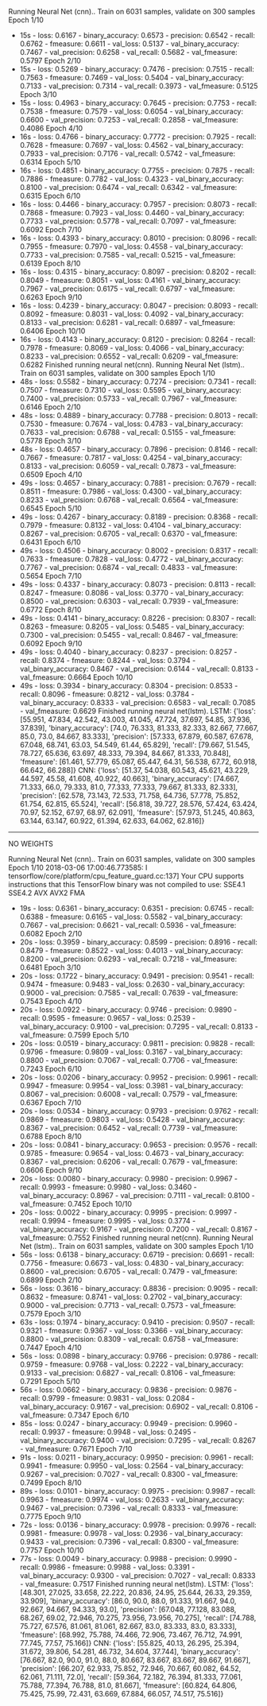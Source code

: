 Running Neural Net (cnn)..
Train on 6031 samples, validate on 300 samples
Epoch 1/10
 - 15s - loss: 0.6167 - binary_accuracy: 0.6573 - precision: 0.6542 - recall: 0.6762 - fmeasure: 0.6611 - val_loss: 0.5137 - val_binary_accuracy: 0.7467 - val_precision: 0.6258 - val_recall: 0.5682 - val_fmeasure: 0.5797
Epoch 2/10
 - 15s - loss: 0.5269 - binary_accuracy: 0.7476 - precision: 0.7515 - recall: 0.7563 - fmeasure: 0.7469 - val_loss: 0.5404 - val_binary_accuracy: 0.7133 - val_precision: 0.7314 - val_recall: 0.3973 - val_fmeasure: 0.5125
Epoch 3/10
 - 15s - loss: 0.4963 - binary_accuracy: 0.7645 - precision: 0.7753 - recall: 0.7538 - fmeasure: 0.7579 - val_loss: 0.6054 - val_binary_accuracy: 0.6600 - val_precision: 0.7253 - val_recall: 0.2858 - val_fmeasure: 0.4086
Epoch 4/10
 - 16s - loss: 0.4766 - binary_accuracy: 0.7772 - precision: 0.7925 - recall: 0.7628 - fmeasure: 0.7697 - val_loss: 0.4562 - val_binary_accuracy: 0.7933 - val_precision: 0.7176 - val_recall: 0.5742 - val_fmeasure: 0.6314
Epoch 5/10
 - 16s - loss: 0.4851 - binary_accuracy: 0.7755 - precision: 0.7875 - recall: 0.7886 - fmeasure: 0.7782 - val_loss: 0.4323 - val_binary_accuracy: 0.8100 - val_precision: 0.6474 - val_recall: 0.6342 - val_fmeasure: 0.6315
Epoch 6/10
 - 16s - loss: 0.4466 - binary_accuracy: 0.7957 - precision: 0.8073 - recall: 0.7868 - fmeasure: 0.7923 - val_loss: 0.4460 - val_binary_accuracy: 0.7733 - val_precision: 0.5778 - val_recall: 0.7097 - val_fmeasure: 0.6092
Epoch 7/10
 - 16s - loss: 0.4393 - binary_accuracy: 0.8010 - precision: 0.8096 - recall: 0.7955 - fmeasure: 0.7970 - val_loss: 0.4558 - val_binary_accuracy: 0.7733 - val_precision: 0.7585 - val_recall: 0.5215 - val_fmeasure: 0.6139
Epoch 8/10
 - 16s - loss: 0.4315 - binary_accuracy: 0.8097 - precision: 0.8202 - recall: 0.8049 - fmeasure: 0.8051 - val_loss: 0.4161 - val_binary_accuracy: 0.7967 - val_precision: 0.6175 - val_recall: 0.6797 - val_fmeasure: 0.6263
Epoch 9/10
 - 16s - loss: 0.4239 - binary_accuracy: 0.8047 - precision: 0.8093 - recall: 0.8092 - fmeasure: 0.8031 - val_loss: 0.4092 - val_binary_accuracy: 0.8133 - val_precision: 0.6281 - val_recall: 0.6897 - val_fmeasure: 0.6406
Epoch 10/10
 - 16s - loss: 0.4143 - binary_accuracy: 0.8120 - precision: 0.8264 - recall: 0.7978 - fmeasure: 0.8069 - val_loss: 0.4066 - val_binary_accuracy: 0.8233 - val_precision: 0.6552 - val_recall: 0.6209 - val_fmeasure: 0.6282
Finished running neural net(cnn).
Running Neural Net (lstm)..
Train on 6031 samples, validate on 300 samples
Epoch 1/10
 - 48s - loss: 0.5582 - binary_accuracy: 0.7274 - precision: 0.7341 - recall: 0.7507 - fmeasure: 0.7310 - val_loss: 0.5595 - val_binary_accuracy: 0.7400 - val_precision: 0.5733 - val_recall: 0.7967 - val_fmeasure: 0.6146
Epoch 2/10
 - 48s - loss: 0.4889 - binary_accuracy: 0.7788 - precision: 0.8013 - recall: 0.7530 - fmeasure: 0.7674 - val_loss: 0.4783 - val_binary_accuracy: 0.7633 - val_precision: 0.6788 - val_recall: 0.5155 - val_fmeasure: 0.5778
Epoch 3/10
 - 48s - loss: 0.4657 - binary_accuracy: 0.7896 - precision: 0.8146 - recall: 0.7667 - fmeasure: 0.7817 - val_loss: 0.4254 - val_binary_accuracy: 0.8133 - val_precision: 0.6059 - val_recall: 0.7873 - val_fmeasure: 0.6509
Epoch 4/10
 - 49s - loss: 0.4657 - binary_accuracy: 0.7881 - precision: 0.7679 - recall: 0.8511 - fmeasure: 0.7986 - val_loss: 0.4300 - val_binary_accuracy: 0.8233 - val_precision: 0.6768 - val_recall: 0.6564 - val_fmeasure: 0.6545
Epoch 5/10
 - 49s - loss: 0.4267 - binary_accuracy: 0.8189 - precision: 0.8368 - recall: 0.7979 - fmeasure: 0.8132 - val_loss: 0.4104 - val_binary_accuracy: 0.8267 - val_precision: 0.6705 - val_recall: 0.6370 - val_fmeasure: 0.6431
Epoch 6/10
 - 49s - loss: 0.4506 - binary_accuracy: 0.8002 - precision: 0.8317 - recall: 0.7633 - fmeasure: 0.7828 - val_loss: 0.4772 - val_binary_accuracy: 0.7767 - val_precision: 0.6874 - val_recall: 0.4833 - val_fmeasure: 0.5654
Epoch 7/10
 - 49s - loss: 0.4337 - binary_accuracy: 0.8073 - precision: 0.8113 - recall: 0.8247 - fmeasure: 0.8086 - val_loss: 0.3770 - val_binary_accuracy: 0.8500 - val_precision: 0.6303 - val_recall: 0.7939 - val_fmeasure: 0.6772
Epoch 8/10
 - 49s - loss: 0.4141 - binary_accuracy: 0.8226 - precision: 0.8307 - recall: 0.8263 - fmeasure: 0.8205 - val_loss: 0.5485 - val_binary_accuracy: 0.7300 - val_precision: 0.5455 - val_recall: 0.8467 - val_fmeasure: 0.6092
Epoch 9/10
 - 49s - loss: 0.4040 - binary_accuracy: 0.8237 - precision: 0.8257 - recall: 0.8374 - fmeasure: 0.8244 - val_loss: 0.3794 - val_binary_accuracy: 0.8467 - val_precision: 0.6144 - val_recall: 0.8133 - val_fmeasure: 0.6664
Epoch 10/10
 - 49s - loss: 0.3934 - binary_accuracy: 0.8304 - precision: 0.8533 - recall: 0.8096 - fmeasure: 0.8212 - val_loss: 0.3784 - val_binary_accuracy: 0.8333 - val_precision: 0.6583 - val_recall: 0.7085 - val_fmeasure: 0.6629
Finished running neural net(lstm).
LSTM:	 {'loss': [55.951, 47.834, 42.542, 43.003, 41.045, 47.724, 37.697, 54.85, 37.936, 37.839], 'binary_accuracy': [74.0, 76.333, 81.333, 82.333, 82.667, 77.667, 85.0, 73.0, 84.667, 83.333], 'precision': [57.333, 67.879, 60.587, 67.678, 67.048, 68.741, 63.03, 54.549, 61.44, 65.829], 'recall': [79.667, 51.545, 78.727, 65.636, 63.697, 48.333, 79.394, 84.667, 81.333, 70.848], 'fmeasure': [61.461, 57.779, 65.087, 65.447, 64.31, 56.538, 67.72, 60.918, 66.642, 66.288]}
CNN:	 {'loss': [51.37, 54.038, 60.543, 45.621, 43.229, 44.597, 45.58, 41.608, 40.922, 40.663], 'binary_accuracy': [74.667, 71.333, 66.0, 79.333, 81.0, 77.333, 77.333, 79.667, 81.333, 82.333], 'precision': [62.578, 73.143, 72.533, 71.758, 64.736, 57.778, 75.852, 61.754, 62.815, 65.524], 'recall': [56.818, 39.727, 28.576, 57.424, 63.424, 70.97, 52.152, 67.97, 68.97, 62.091], 'fmeasure': [57.973, 51.245, 40.863, 63.144, 63.147, 60.922, 61.394, 62.633, 64.062, 62.816]}

-------------------------------

NO WEIGHTS

Running Neural Net (cnn)..
Train on 6031 samples, validate on 300 samples
Epoch 1/10
2018-03-06 17:00:46.773585: I tensorflow/core/platform/cpu_feature_guard.cc:137] Your CPU supports instructions that this TensorFlow binary was not compiled to use: SSE4.1 SSE4.2 AVX AVX2 FMA
 - 19s - loss: 0.6361 - binary_accuracy: 0.6351 - precision: 0.6745 - recall: 0.6388 - fmeasure: 0.6165 - val_loss: 0.5582 - val_binary_accuracy: 0.7667 - val_precision: 0.6621 - val_recall: 0.5936 - val_fmeasure: 0.6082
Epoch 2/10
 - 20s - loss: 0.3959 - binary_accuracy: 0.8599 - precision: 0.8916 - recall: 0.8479 - fmeasure: 0.8522 - val_loss: 0.4013 - val_binary_accuracy: 0.8200 - val_precision: 0.6293 - val_recall: 0.7218 - val_fmeasure: 0.6481
Epoch 3/10
 - 20s - loss: 0.1722 - binary_accuracy: 0.9491 - precision: 0.9541 - recall: 0.9474 - fmeasure: 0.9483 - val_loss: 0.2630 - val_binary_accuracy: 0.9000 - val_precision: 0.7585 - val_recall: 0.7639 - val_fmeasure: 0.7543
Epoch 4/10
 - 20s - loss: 0.0922 - binary_accuracy: 0.9746 - precision: 0.9890 - recall: 0.9595 - fmeasure: 0.9657 - val_loss: 0.2539 - val_binary_accuracy: 0.9100 - val_precision: 0.7295 - val_recall: 0.8133 - val_fmeasure: 0.7599
Epoch 5/10
 - 20s - loss: 0.0519 - binary_accuracy: 0.9811 - precision: 0.9828 - recall: 0.9796 - fmeasure: 0.9809 - val_loss: 0.3167 - val_binary_accuracy: 0.8800 - val_precision: 0.7067 - val_recall: 0.7706 - val_fmeasure: 0.7243
Epoch 6/10
 - 20s - loss: 0.0206 - binary_accuracy: 0.9952 - precision: 0.9961 - recall: 0.9947 - fmeasure: 0.9954 - val_loss: 0.3981 - val_binary_accuracy: 0.8067 - val_precision: 0.6008 - val_recall: 0.7579 - val_fmeasure: 0.6367
Epoch 7/10
 - 20s - loss: 0.0534 - binary_accuracy: 0.9793 - precision: 0.9762 - recall: 0.9869 - fmeasure: 0.9803 - val_loss: 0.5428 - val_binary_accuracy: 0.8367 - val_precision: 0.6452 - val_recall: 0.7739 - val_fmeasure: 0.6788
Epoch 8/10
 - 20s - loss: 0.0841 - binary_accuracy: 0.9653 - precision: 0.9576 - recall: 0.9785 - fmeasure: 0.9654 - val_loss: 0.4673 - val_binary_accuracy: 0.8367 - val_precision: 0.6206 - val_recall: 0.7679 - val_fmeasure: 0.6606
Epoch 9/10
 - 20s - loss: 0.0080 - binary_accuracy: 0.9980 - precision: 0.9967 - recall: 0.9993 - fmeasure: 0.9980 - val_loss: 0.3460 - val_binary_accuracy: 0.8967 - val_precision: 0.7111 - val_recall: 0.8100 - val_fmeasure: 0.7452
Epoch 10/10
 - 20s - loss: 0.0022 - binary_accuracy: 0.9995 - precision: 0.9997 - recall: 0.9994 - fmeasure: 0.9995 - val_loss: 0.3774 - val_binary_accuracy: 0.9167 - val_precision: 0.7200 - val_recall: 0.8167 - val_fmeasure: 0.7552
Finished running neural net(cnn).
Running Neural Net (lstm)..
Train on 6031 samples, validate on 300 samples
Epoch 1/10
 - 56s - loss: 0.6138 - binary_accuracy: 0.6719 - precision: 0.6691 - recall: 0.7756 - fmeasure: 0.6673 - val_loss: 0.4830 - val_binary_accuracy: 0.8600 - val_precision: 0.6705 - val_recall: 0.7479 - val_fmeasure: 0.6899
Epoch 2/10
 - 56s - loss: 0.3616 - binary_accuracy: 0.8836 - precision: 0.9095 - recall: 0.8632 - fmeasure: 0.8741 - val_loss: 0.2702 - val_binary_accuracy: 0.9000 - val_precision: 0.7713 - val_recall: 0.7573 - val_fmeasure: 0.7579
Epoch 3/10
 - 63s - loss: 0.1974 - binary_accuracy: 0.9410 - precision: 0.9507 - recall: 0.9321 - fmeasure: 0.9367 - val_loss: 0.3366 - val_binary_accuracy: 0.8800 - val_precision: 0.8309 - val_recall: 0.6758 - val_fmeasure: 0.7447
Epoch 4/10
 - 56s - loss: 0.0898 - binary_accuracy: 0.9766 - precision: 0.9786 - recall: 0.9759 - fmeasure: 0.9768 - val_loss: 0.2222 - val_binary_accuracy: 0.9133 - val_precision: 0.6827 - val_recall: 0.8106 - val_fmeasure: 0.7291
Epoch 5/10
 - 56s - loss: 0.0662 - binary_accuracy: 0.9836 - precision: 0.9876 - recall: 0.9799 - fmeasure: 0.9831 - val_loss: 0.2084 - val_binary_accuracy: 0.9167 - val_precision: 0.6902 - val_recall: 0.8106 - val_fmeasure: 0.7347
Epoch 6/10
 - 85s - loss: 0.0247 - binary_accuracy: 0.9949 - precision: 0.9960 - recall: 0.9937 - fmeasure: 0.9948 - val_loss: 0.2495 - val_binary_accuracy: 0.9400 - val_precision: 0.7295 - val_recall: 0.8267 - val_fmeasure: 0.7671
Epoch 7/10
 - 91s - loss: 0.0211 - binary_accuracy: 0.9950 - precision: 0.9961 - recall: 0.9941 - fmeasure: 0.9950 - val_loss: 0.2564 - val_binary_accuracy: 0.9267 - val_precision: 0.7027 - val_recall: 0.8300 - val_fmeasure: 0.7499
Epoch 8/10
 - 89s - loss: 0.0101 - binary_accuracy: 0.9975 - precision: 0.9987 - recall: 0.9963 - fmeasure: 0.9974 - val_loss: 0.2633 - val_binary_accuracy: 0.9467 - val_precision: 0.7396 - val_recall: 0.8333 - val_fmeasure: 0.7775
Epoch 9/10
 - 72s - loss: 0.0136 - binary_accuracy: 0.9978 - precision: 0.9976 - recall: 0.9981 - fmeasure: 0.9978 - val_loss: 0.2936 - val_binary_accuracy: 0.9433 - val_precision: 0.7396 - val_recall: 0.8300 - val_fmeasure: 0.7757
Epoch 10/10
 - 77s - loss: 0.0049 - binary_accuracy: 0.9988 - precision: 0.9990 - recall: 0.9986 - fmeasure: 0.9988 - val_loss: 0.3391 - val_binary_accuracy: 0.9300 - val_precision: 0.7027 - val_recall: 0.8333 - val_fmeasure: 0.7517
Finished running neural net(lstm).
LSTM:	 {'loss': [48.301, 27.025, 33.658, 22.222, 20.836, 24.95, 25.644, 26.33, 29.359, 33.909], 'binary_accuracy': [86.0, 90.0, 88.0, 91.333, 91.667, 94.0, 92.667, 94.667, 94.333, 93.0], 'precision': [67.048, 77.128, 83.088, 68.267, 69.02, 72.946, 70.275, 73.956, 73.956, 70.275], 'recall': [74.788, 75.727, 67.576, 81.061, 81.061, 82.667, 83.0, 83.333, 83.0, 83.333], 'fmeasure': [68.992, 75.788, 74.466, 72.906, 73.467, 76.712, 74.991, 77.745, 77.57, 75.166]}
CNN:	 {'loss': [55.825, 40.13, 26.295, 25.394, 31.672, 39.806, 54.281, 46.732, 34.604, 37.744], 'binary_accuracy': [76.667, 82.0, 90.0, 91.0, 88.0, 80.667, 83.667, 83.667, 89.667, 91.667], 'precision': [66.207, 62.933, 75.852, 72.946, 70.667, 60.082, 64.52, 62.061, 71.111, 72.0], 'recall': [59.364, 72.182, 76.394, 81.333, 77.061, 75.788, 77.394, 76.788, 81.0, 81.667], 'fmeasure': [60.824, 64.806, 75.425, 75.99, 72.431, 63.669, 67.884, 66.057, 74.517, 75.516]}

